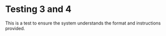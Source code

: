 # Testing 3 and 4

This is a test to ensure the system understands the format and instructions provided.

